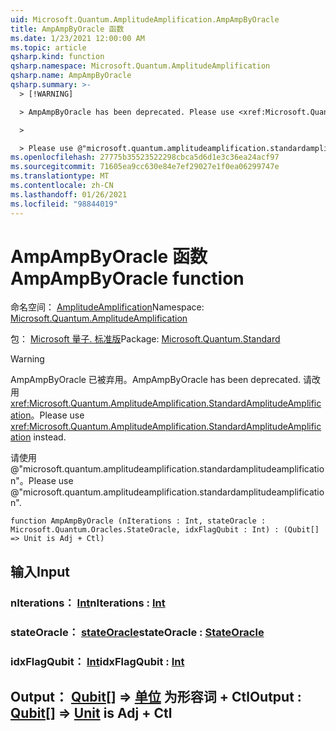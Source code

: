```yaml
---
uid: Microsoft.Quantum.AmplitudeAmplification.AmpAmpByOracle
title: AmpAmpByOracle 函数
ms.date: 1/23/2021 12:00:00 AM
ms.topic: article
qsharp.kind: function
qsharp.namespace: Microsoft.Quantum.AmplitudeAmplification
qsharp.name: AmpAmpByOracle
qsharp.summary: >-
  > [!WARNING]

  > AmpAmpByOracle has been deprecated. Please use <xref:Microsoft.Quantum.AmplitudeAmplification.StandardAmplitudeAmplification> instead.

  >

  > Please use @"microsoft.quantum.amplitudeamplification.standardamplitudeamplification".
ms.openlocfilehash: 27775b35523522298cbca5d6d1e3c36ea24acf97
ms.sourcegitcommit: 71605ea9cc630e84e7ef29027e1f0ea06299747e
ms.translationtype: MT
ms.contentlocale: zh-CN
ms.lasthandoff: 01/26/2021
ms.locfileid: "98844019"
---
```

# <a name="ampampbyoracle-function"></a><span data-ttu-id="f35d8-102">AmpAmpByOracle 函数</span><span class="sxs-lookup"><span data-stu-id="f35d8-102">AmpAmpByOracle function</span></span>

<span data-ttu-id="f35d8-103">命名空间： [AmplitudeAmplification](xref:Microsoft.Quantum.AmplitudeAmplification)</span><span class="sxs-lookup"><span data-stu-id="f35d8-103">Namespace: [Microsoft.Quantum.AmplitudeAmplification](xref:Microsoft.Quantum.AmplitudeAmplification)</span></span>

<span data-ttu-id="f35d8-104">包： [Microsoft 量子. 标准版](https://nuget.org/packages/Microsoft.Quantum.Standard)</span><span class="sxs-lookup"><span data-stu-id="f35d8-104">Package: [Microsoft.Quantum.Standard](https://nuget.org/packages/Microsoft.Quantum.Standard)</span></span>


> [!WARNING]
> <span data-ttu-id="f35d8-105">AmpAmpByOracle 已被弃用。</span><span class="sxs-lookup"><span data-stu-id="f35d8-105">AmpAmpByOracle has been deprecated.</span></span> <span data-ttu-id="f35d8-106">请改用 <xref:Microsoft.Quantum.AmplitudeAmplification.StandardAmplitudeAmplification>。</span><span class="sxs-lookup"><span data-stu-id="f35d8-106">Please use <xref:Microsoft.Quantum.AmplitudeAmplification.StandardAmplitudeAmplification> instead.</span></span>
>
> <span data-ttu-id="f35d8-107">请使用 @"microsoft.quantum.amplitudeamplification.standardamplitudeamplification"。</span><span class="sxs-lookup"><span data-stu-id="f35d8-107">Please use @"microsoft.quantum.amplitudeamplification.standardamplitudeamplification".</span></span>



```qsharp
function AmpAmpByOracle (nIterations : Int, stateOracle : Microsoft.Quantum.Oracles.StateOracle, idxFlagQubit : Int) : (Qubit[] => Unit is Adj + Ctl)
```


## <a name="input"></a><span data-ttu-id="f35d8-108">输入</span><span class="sxs-lookup"><span data-stu-id="f35d8-108">Input</span></span>

### <a name="niterations--int"></a><span data-ttu-id="f35d8-109">nIterations： [Int](xref:microsoft.quantum.lang-ref.int)</span><span class="sxs-lookup"><span data-stu-id="f35d8-109">nIterations : [Int](xref:microsoft.quantum.lang-ref.int)</span></span>




### <a name="stateoracle--stateoracle"></a><span data-ttu-id="f35d8-110">stateOracle： [stateOracle](xref:Microsoft.Quantum.Oracles.StateOracle)</span><span class="sxs-lookup"><span data-stu-id="f35d8-110">stateOracle : [StateOracle](xref:Microsoft.Quantum.Oracles.StateOracle)</span></span>




### <a name="idxflagqubit--int"></a><span data-ttu-id="f35d8-111">idxFlagQubit： [Int](xref:microsoft.quantum.lang-ref.int)</span><span class="sxs-lookup"><span data-stu-id="f35d8-111">idxFlagQubit : [Int](xref:microsoft.quantum.lang-ref.int)</span></span>





## <a name="output--qubit--unit--is-adj--ctl"></a><span data-ttu-id="f35d8-112">Output： [Qubit](xref:microsoft.quantum.lang-ref.qubit)[] => [单位](xref:microsoft.quantum.lang-ref.unit)  为形容词 + Ctl</span><span class="sxs-lookup"><span data-stu-id="f35d8-112">Output : [Qubit](xref:microsoft.quantum.lang-ref.qubit)[] => [Unit](xref:microsoft.quantum.lang-ref.unit)  is Adj + Ctl</span></span>


